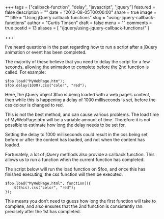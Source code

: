 +++
tags = ["callback-function", "delay", "javascript", "jquery"]
featured = false
description = ""
date = "2012-08-05T00:00:00"
share = true
image = ""
title = "Using jQuery callback functions"
slug = "using-jquery-callback-functions"
author = "Curtis Timson"
draft = false
menu = ""
comments = true
postid = 13
aliases = [
    "/jquery/using-jquery-callback-functions/"
]

+++

I’ve heard questions in the past regarding how to run a script after a jQuery animation or event has been completed.

The majority of these believe that you need to delay the script for a few seconds, allowing the animation to complete before the 2nd function is called. For example:

~~~~
$foo.load("MyWebPage.htm");
$foo.delay(1000).css("color", "red");
~~~~

Here, the jQuery object $foo is being loaded with a web page’s content, then while this is happening a delay of 1000 milliseconds is set, before the css colour is changed to red.

This is not the best method, and can cause various problems. The load time of MyWebPage.htm will be a variable amount of time. Therefore it is not possible to estimate how long the delay needs to be set for.

Setting the delay to 1000 milliseconds could result in the css being set before or after the content has loaded, and not when the content has loaded.

Fortunately, a lot of jQuery methods also provide a callback function. This allows us to run a function when the current function has completed.

The script below will run the load function on $foo, and once this has finished executing, the css function will then be executed.

~~~~
$foo.load("MyWebPage.html", function(){
    $(this).css("color", "red");
});
~~~~

This means you don’t need to guess how long the first function will take to complete, and also ensures that the 2nd function is consistently ran precisely after the 1st has completed.
